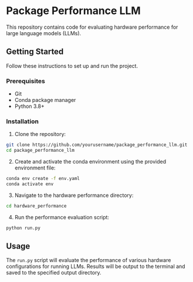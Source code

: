 # Package Performance LLM

This repository contains code for evaluating hardware performance for large language models (LLMs).

## Getting Started

Follow these instructions to set up and run the project.

### Prerequisites

- Git
- Conda package manager
- Python 3.8+

### Installation

1. Clone the repository:
```bash
git clone https://github.com/yourusername/package_performance_llm.git
cd package_performance_llm
```

2. Create and activate the conda environment using the provided environment file:
```bash
conda env create -f env.yaml
conda activate env
```

3. Navigate to the hardware performance directory:
```bash
cd hardware_performance
```

4. Run the performance evaluation script:
```bash
python run.py
```

## Usage

The `run.py` script will evaluate the performance of various hardware configurations for running LLMs. Results will be output to the terminal and saved to the specified output directory.


